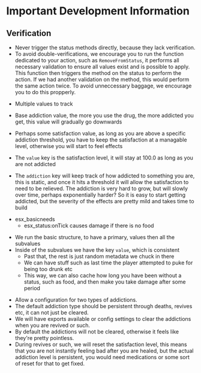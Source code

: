 # Important Development Information

## Verification

-   Never trigger the status methods directly, because they lack verification.
-   To avoid double-verifications, we encourage you to run the function dedicated to your action, such as `RemoveFromStatus`, it performs all necessary validation to ensure all values exist and is possible to apply. This function then triggers the method on the status to perform the action. If we had another validation on the method, this would perform the same action twice. To avoid unneccessary baggage, we encourage you to do this propperly.

<!--              -->
<!-- RANOMD NOTES -->
<!--              -->

<!-- Addictions / Nicotine -->

-   Multiple values to track
-   Base addiction value, the more you use the drug, the more addicted you get, this value will gradually go downwards
-   Perhaps some satisfaction value, as long as you are above a specific addiction threshold, you have to keep the satisfaction at a managable level, otherwise you will start to feel effects

-   The `value` key is the satisfaction level, it will stay at 100.0 as long as you are not addicted
-   The `addiction` key will keep track of how addicted to something you are, this is static, and once it hits a threshold it will allow the satisfaction to need to be relieved. The addiction is very hard to grow, but will slowly over time, perhaps exponentially harder? So it is easy to start getting addicted, but the severity of the effects are pretty mild and takes time to build

<!-- NOTES FOR OTHER RESOURCES -->

-   esx_basicneeds
    -   esx_status:onTick causes damage if there is no food

<!-- STUFF -->

-   We run the basic structure, to have a primary, values then all the subvalues
-   Inside of the subvalues we have the key `value`, which is consistent
    -   Past that, the rest is just random metadata we chuck in there
    -   We can have stuff such as last time the player attempted to puke for being too drunk etc
    -   This way, we can also cache how long you have been without a status, such as food, and then make you take damage after some period

<!-- Addictions -->

-   Allow a configuration for two types of addictions.
-   The default addiction type should be persistent through deaths, revives etc, it can not just be cleared.
-   We will have exports available or config settings to clear the addictions when you are revived or such.
-   By default the addictions will not be cleared, otherwise it feels like they're pretty pointless.
-   During revives or such, we will reset the satisfaction level, this means that you are not instantly feeling bad after you are healed, but the actual addiction level is persistent, you would need medications or some sort of reset for that to get fixed.
